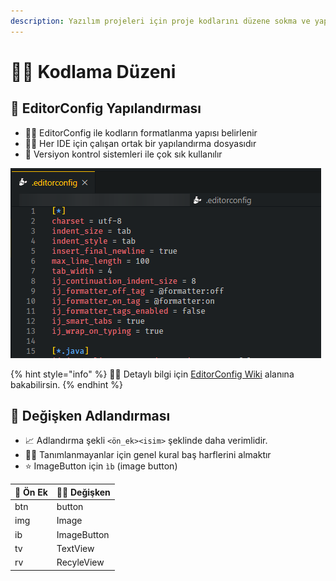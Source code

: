 ```yaml
---
description: Yazılım projeleri için proje kodlarını düzene sokma ve yapılandırma ayarları
---
```


# 👨‍💻 Kodlama Düzeni

## 🐇 EditorConfig Yapılandırması

* 👨‍💻 EditorConfig ile kodların formatlanma yapısı belirlenir
* 💁‍♂️ Her IDE için çalışan ortak bir yapılandırma dosyasıdır
* 🚀 Versiyon kontrol sistemleri ile çok sık kullanılır

![](../.gitbook/assets/editorconfig_example.png)

{% hint style="info" %}
‍🧙‍♂ Detaylı bilgi için [EditorConfig Wiki](https://github.com/editorconfig/editorconfig/wiki/EditorConfig-Properties) alanına bakabilirsin.
{% endhint %}

## 💎 Değişken Adlandırması

* 📈 Adlandırma şekli `<ön_ek><isim>` şeklinde daha verimlidir.
* 👮‍♂️ Tanımlanmayanlar için genel kural baş harflerini almaktır
* ⭐ ImageButton için `ìb` \(image button\)

| 💞 Ön Ek | 💁‍♂ Değişken |
| :--- | :--- |
| btn | button |
| img | Image |
| ib | ImageButton |
| tv | TextView |
| rv | RecyleView |

